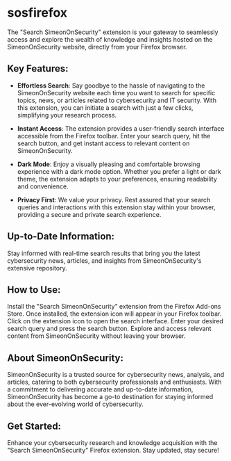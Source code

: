 # sosfirefox
The "Search SimeonOnSecurity" extension is your gateway to seamlessly access and explore the wealth of knowledge and insights hosted on the SimeonOnSecurity website, directly from your Firefox browser.

## Key Features:

- **Effortless Search**: Say goodbye to the hassle of navigating to the SimeonOnSecurity website each time you want to search for specific topics, news, or articles related to cybersecurity and IT security. With this extension, you can initiate a search with just a few clicks, simplifying your research process.

- **Instant Access**: The extension provides a user-friendly search interface accessible from the Firefox toolbar. Enter your search query, hit the search button, and get instant access to relevant content on SimeonOnSecurity.

- **Dark Mode**: Enjoy a visually pleasing and comfortable browsing experience with a dark mode option. Whether you prefer a light or dark theme, the extension adapts to your preferences, ensuring readability and convenience.

- **Privacy First**: We value your privacy. Rest assured that your search queries and interactions with this extension stay within your browser, providing a secure and private search experience.

## Up-to-Date Information: 
Stay informed with real-time search results that bring you the latest cybersecurity news, articles, and insights from SimeonOnSecurity's extensive repository.

## How to Use:

Install the "Search SimeonOnSecurity" extension from the Firefox Add-ons Store.
Once installed, the extension icon will appear in your Firefox toolbar.
Click on the extension icon to open the search interface.
Enter your desired search query and press the search button.
Explore and access relevant content from SimeonOnSecurity without leaving your browser.
## About SimeonOnSecurity:

SimeonOnSecurity is a trusted source for cybersecurity news, analysis, and articles, catering to both cybersecurity professionals and enthusiasts. With a commitment to delivering accurate and up-to-date information, SimeonOnSecurity has become a go-to destination for staying informed about the ever-evolving world of cybersecurity.

## Get Started:

Enhance your cybersecurity research and knowledge acquisition with the "Search SimeonOnSecurity" Firefox extension. Stay updated, stay secure!

